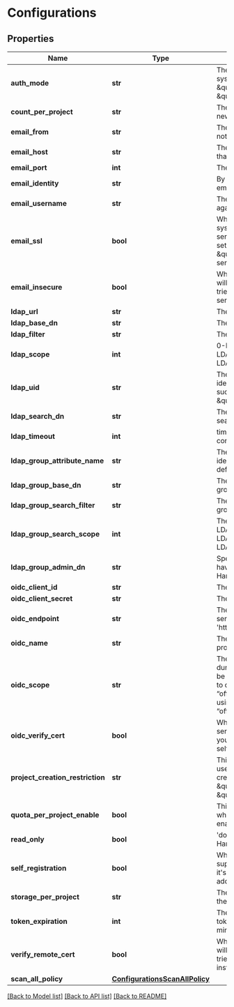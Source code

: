 # Configurations


## Properties
Name | Type | Description | Notes
------------ | ------------- | ------------- | -------------
**auth_mode** | **str** | The auth mode of current system, such as \&quot;db_auth\&quot;, \&quot;ldap_auth\&quot; | [optional] 
**count_per_project** | **str** | The default count quota for the new created projects. | [optional] 
**email_from** | **str** | The sender name for Email notification. | [optional] 
**email_host** | **str** | The hostname of SMTP server that sends Email notification. | [optional] 
**email_port** | **int** | The port of SMTP server. | [optional] 
**email_identity** | **str** | By default it&#39;s empty so the email_username is picked. | [optional] 
**email_username** | **str** | The username for authenticate against SMTP server. | [optional] 
**email_ssl** | **bool** | When it&#39;s set to true the system will access Email server via TLS by default.  If it&#39;s set to false, it still will handle \&quot;STARTTLS\&quot; from server side. | [optional] 
**email_insecure** | **bool** | Whether or not the certificate will be verified when Harbor tries to access the email server. | [optional] 
**ldap_url** | **str** | The URL of LDAP server. | [optional] 
**ldap_base_dn** | **str** | The Base DN for LDAP binding. | [optional] 
**ldap_filter** | **str** | The filter for LDAP binding. | [optional] 
**ldap_scope** | **int** | 0-LDAP_SCOPE_BASE, 1-LDAP_SCOPE_ONELEVEL, 2-LDAP_SCOPE_SUBTREE | [optional] 
**ldap_uid** | **str** | The attribute which is used as identity for the LDAP binding, such as \&quot;CN\&quot; or \&quot;SAMAccountname\&quot; | [optional] 
**ldap_search_dn** | **str** | The DN of the user to do the search. | [optional] 
**ldap_timeout** | **int** | timeout in seconds for connection to LDAP server. | [optional] 
**ldap_group_attribute_name** | **str** | The attribute which is used as identity of the LDAP group, default is cn. | [optional] 
**ldap_group_base_dn** | **str** | The base DN to search LDAP group. | [optional] 
**ldap_group_search_filter** | **str** | The filter to search the ldap group. | [optional] 
**ldap_group_search_scope** | **int** | The scope to search ldap. &#39;0-LDAP_SCOPE_BASE, 1-LDAP_SCOPE_ONELEVEL, 2-LDAP_SCOPE_SUBTREE&#39; | [optional] 
**ldap_group_admin_dn** | **str** | Specify the ldap group which have the same privilege with Harbor admin. | [optional] 
**oidc_client_id** | **str** | The client id of the OIDC. | [optional] 
**oidc_client_secret** | **str** | The client secret of the OIDC. | [optional] 
**oidc_endpoint** | **str** | The URL of an OIDC-complaint server, must start with &#39;https://&#39;. | [optional] 
**oidc_name** | **str** | The name of the OIDC provider. | [optional] 
**oidc_scope** | **str** | The scope sent to OIDC server during authentication, should be separated by comma. It has to contain “openid”, and “offline_access”. If you are using google, please remove “offline_access” from this field. | [optional] 
**oidc_verify_cert** | **bool** | Whether verify your OIDC server certificate, disable it if your OIDC server is hosted via self-hosted certificate. | [optional] 
**project_creation_restriction** | **str** | This attribute restricts what users have the permission to create project.  It can be \&quot;everyone\&quot; or \&quot;adminonly\&quot;. | [optional] 
**quota_per_project_enable** | **bool** | This attribute indicates whether quota per project enabled in harbor | [optional] 
**read_only** | **bool** | &#39;docker push&#39; is prohibited by Harbor if you set it to true.    | [optional] 
**self_registration** | **bool** | Whether the Harbor instance supports self-registration.  If it&#39;s set to false, admin need to add user to the instance. | [optional] 
**storage_per_project** | **str** | The default storage quota for the new created projects. | [optional] 
**token_expiration** | **int** | The expiration time of the token for internal Registry, in minutes. | [optional] 
**verify_remote_cert** | **bool** | Whether or not the certificate will be verified when Harbor tries to access a remote Harbor instance for replication. | [optional] 
**scan_all_policy** | [**ConfigurationsScanAllPolicy**](ConfigurationsScanAllPolicy.md) |  | [optional] 

[[Back to Model list]](../README.md#documentation-for-models) [[Back to API list]](../README.md#documentation-for-api-endpoints) [[Back to README]](../README.md)



